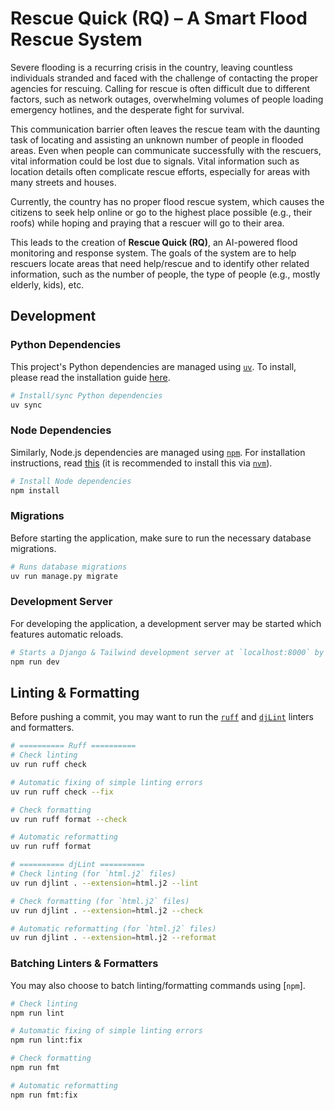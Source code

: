 # Rescue Quick (RQ) – A Smart Flood Rescue System

Severe flooding is a recurring crisis in the country, leaving countless individuals stranded and faced with the challenge of contacting the proper agencies for rescuing. Calling for rescue is often difficult due to different factors, such as network outages, overwhelming volumes of people loading emergency hotlines, and the desperate fight for survival.

This communication barrier often leaves the rescue team with the daunting task of locating and assisting an unknown number of people in flooded areas. Even when people can communicate successfully with the rescuers, vital information could be lost due to signals. Vital information such as location details often complicate rescue efforts, especially for areas with many streets and houses.

Currently, the country has no proper flood rescue system, which causes the citizens to seek help online or go to the highest place possible (e.g., their roofs) while hoping and praying that a rescuer will go to their area.

This leads to the creation of **Rescue Quick (RQ)**, an AI-powered flood monitoring and response system. The goals of the system are to help rescuers locate areas that need help/rescue and to identify other related information, such as the number of people, the type of people (e.g., mostly elderly, kids), etc.

## Development

### Python Dependencies
This project's Python dependencies are managed using [`uv`](https://github.com/astral-sh/uv). To install, please read the installation guide [here](https://docs.astral.sh/uv/getting-started/installation/).

```bash
# Install/sync Python dependencies
uv sync
```

### Node Dependencies
Similarly, Node.js dependencies are managed using [`npm`](https://www.npmjs.com/). For installation instructions, read [this](https://docs.npmjs.com/downloading-and-installing-node-js-and-npm) (it is recommended to install this via [`nvm`](https://github.com/creationix/nvm)).

```bash
# Install Node dependencies
npm install
```

### Migrations

Before starting the application, make sure to run the necessary database migrations. 

```bash
# Runs database migrations
uv run manage.py migrate
```

### Development Server

For developing the application, a development server may be started which features automatic reloads.

```bash
# Starts a Django & Tailwind development server at `localhost:8000` by default
npm run dev
```

## Linting & Formatting

Before pushing a commit, you may want to run the [`ruff`](https://github.com/astral-sh/ruff) and [`djLint`](https://github.com/djlint/djLint) linters and formatters.

```bash
# ========== Ruff ==========
# Check linting
uv run ruff check

# Automatic fixing of simple linting errors
uv run ruff check --fix

# Check formatting
uv run ruff format --check

# Automatic reformatting
uv run ruff format

# ========== djLint ==========
# Check linting (for `html.j2` files)
uv run djlint . --extension=html.j2 --lint

# Check formatting (for `html.j2` files)
uv run djlint . --extension=html.j2 --check

# Automatic reformatting (for `html.j2` files)
uv run djlint . --extension=html.j2 --reformat
```

### Batching Linters & Formatters

You may also choose to batch linting/formatting commands using [`npm`].

```bash
# Check linting
npm run lint

# Automatic fixing of simple linting errors
npm run lint:fix

# Check formatting
npm run fmt

# Automatic reformatting
npm run fmt:fix
```
